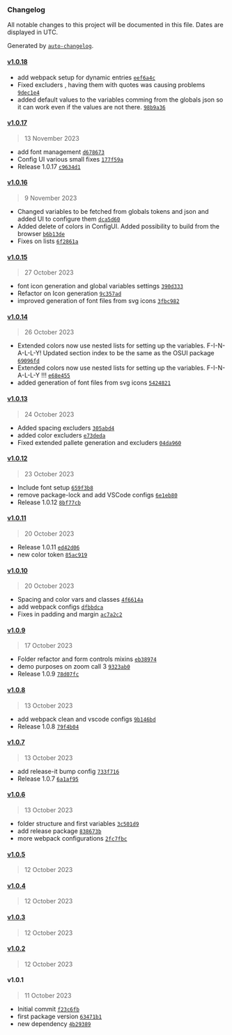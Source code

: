 ### Changelog

All notable changes to this project will be documented in this file. Dates are displayed in UTC.

Generated by [`auto-changelog`](https://github.com/CookPete/auto-changelog).

#### [v1.0.18](https://github.com/os-adv-dev/designsystem-boilerplate/compare/v1.0.17...v1.0.18)

- add webpack setup for dynamic entries [`eef6a4c`](https://github.com/os-adv-dev/designsystem-boilerplate/commit/eef6a4cf4f618e6f15a5e5d3f707f14150d9aa5e)
- Fixed excluders , having them with quotes was causing problems [`9dec1e4`](https://github.com/os-adv-dev/designsystem-boilerplate/commit/9dec1e456e7cd59254489ac60f66980c60774d70)
- added default values to the variables comming from the globals json so it can work even if the values are not there. [`98b9a36`](https://github.com/os-adv-dev/designsystem-boilerplate/commit/98b9a36e71e2c12934c2c68456343e5e2fc8e038)

#### [v1.0.17](https://github.com/os-adv-dev/designsystem-boilerplate/compare/v1.0.16...v1.0.17)

> 13 November 2023

- add font management [`d678673`](https://github.com/os-adv-dev/designsystem-boilerplate/commit/d678673fe5b97802b6c7218f81a365d463274906)
- Config UI various small fixes [`177f59a`](https://github.com/os-adv-dev/designsystem-boilerplate/commit/177f59a62399b853af601bc643e613087d3fe218)
- Release 1.0.17 [`c9634d1`](https://github.com/os-adv-dev/designsystem-boilerplate/commit/c9634d12c47657ee16ff247826a6de792c3018a6)

#### [v1.0.16](https://github.com/os-adv-dev/designsystem-boilerplate/compare/v1.0.15...v1.0.16)

> 9 November 2023

- Changed variables to be fetched from globals tokens and json and added UI to configure them [`dca5d60`](https://github.com/os-adv-dev/designsystem-boilerplate/commit/dca5d605924ec6534596bbb7ae80ca4903659064)
- Added delete of colors in ConfigUI. Added possibility to build from the browser [`b6b13de`](https://github.com/os-adv-dev/designsystem-boilerplate/commit/b6b13dee9a7c8fda93dc6eee983aaf72e6997d41)
- Fixes on lists [`6f2861a`](https://github.com/os-adv-dev/designsystem-boilerplate/commit/6f2861a0c84d07ca7793fffa86151355e74964e2)

#### [v1.0.15](https://github.com/os-adv-dev/designsystem-boilerplate/compare/v1.0.14...v1.0.15)

> 27 October 2023

- font icon generation and global variables settings [`390d333`](https://github.com/os-adv-dev/designsystem-boilerplate/commit/390d333b67be37aca1abb1af5c4d5d952b0147ce)
- Refactor on Icon generation [`9c357ad`](https://github.com/os-adv-dev/designsystem-boilerplate/commit/9c357adf88bbb6e78d598a42dd4d89e53a1c33cd)
- improved  generation of font files from svg icons [`3fbc982`](https://github.com/os-adv-dev/designsystem-boilerplate/commit/3fbc982d25d74764faadfca73ade63fd6778a902)

#### [v1.0.14](https://github.com/os-adv-dev/designsystem-boilerplate/compare/v1.0.13...v1.0.14)

> 26 October 2023

- Extended colors now use nested lists for setting up the variables. F-I-N-A-L-L-Y! Updated section index to be the same as the OSUI package [`69096fd`](https://github.com/os-adv-dev/designsystem-boilerplate/commit/69096fd4afbf10a3e23a7cb79e3ce3cbe5ab543a)
- Extended colors now use nested lists for setting up the variables. F-I-N-A-L-L-Y !!! [`e68e455`](https://github.com/os-adv-dev/designsystem-boilerplate/commit/e68e45529229cb84fbca9ffea8953c58ee312f70)
- added generation of font files from svg icons [`5424821`](https://github.com/os-adv-dev/designsystem-boilerplate/commit/542482171529eb63c0a0522ed8164b417d64341a)

#### [v1.0.13](https://github.com/os-adv-dev/designsystem-boilerplate/compare/v1.0.12...v1.0.13)

> 24 October 2023

- Added spacing excluders [`305abd4`](https://github.com/os-adv-dev/designsystem-boilerplate/commit/305abd4f18c9525cbad53929efbdd9eb679c4e91)
- added color excluders [`e73deda`](https://github.com/os-adv-dev/designsystem-boilerplate/commit/e73deda1fca540a3c5c52cd04944c6f3590d6870)
- Fixed extended pallete generation and excluders [`04da960`](https://github.com/os-adv-dev/designsystem-boilerplate/commit/04da9600c2c68f749ac26bf407e63e04c117636f)

#### [v1.0.12](https://github.com/os-adv-dev/designsystem-boilerplate/compare/v1.0.11...v1.0.12)

> 23 October 2023

- Include font setup [`659f3b8`](https://github.com/os-adv-dev/designsystem-boilerplate/commit/659f3b8222f4cd8853c52314ff67c9bab1d7fb85)
- remove package-lock and add VSCode configs [`6e1eb80`](https://github.com/os-adv-dev/designsystem-boilerplate/commit/6e1eb8069c57004c1c7c5d37cbb3012b48a67d3e)
- Release 1.0.12 [`8bf77cb`](https://github.com/os-adv-dev/designsystem-boilerplate/commit/8bf77cbaf683136edc3b17cb02dd7ad6790172a9)

#### [v1.0.11](https://github.com/os-adv-dev/designsystem-boilerplate/compare/v1.0.10...v1.0.11)

> 20 October 2023

- Release 1.0.11 [`ed42d06`](https://github.com/os-adv-dev/designsystem-boilerplate/commit/ed42d06b5f6f527ffe569786f5e20539c4a59bd4)
- new color token [`85ac919`](https://github.com/os-adv-dev/designsystem-boilerplate/commit/85ac9198c5924b7a440aac13eadbeb3ed2f416ac)

#### [v1.0.10](https://github.com/os-adv-dev/designsystem-boilerplate/compare/v1.0.9...v1.0.10)

> 20 October 2023

- Spacing and color vars and classes [`4f6614a`](https://github.com/os-adv-dev/designsystem-boilerplate/commit/4f6614a88e5e196d9357eac9cc3cfc1314ef15f3)
- add webpack configs [`dfbbdca`](https://github.com/os-adv-dev/designsystem-boilerplate/commit/dfbbdcaa0dd18d017f34472eb0f328a278a333cc)
- Fixes in padding and margin [`ac7a2c2`](https://github.com/os-adv-dev/designsystem-boilerplate/commit/ac7a2c2ceea3f56258b2763ddca1d5156097cba1)

#### [v1.0.9](https://github.com/os-adv-dev/designsystem-boilerplate/compare/v1.0.8...v1.0.9)

> 17 October 2023

- Folder refactor and form controls mixins [`eb38974`](https://github.com/os-adv-dev/designsystem-boilerplate/commit/eb38974897f4d1c9ee65dd09e12600424bca60b7)
- demo purposes on zoom call 3 [`9323ab0`](https://github.com/os-adv-dev/designsystem-boilerplate/commit/9323ab044f3e1f72abfda28ae8bac401adb22089)
- Release 1.0.9 [`78d07fc`](https://github.com/os-adv-dev/designsystem-boilerplate/commit/78d07fc132d2540f4c08cfcf8fc1a6d14c10877c)

#### [v1.0.8](https://github.com/os-adv-dev/designsystem-boilerplate/compare/v1.0.7...v1.0.8)

> 13 October 2023

- add webpack clean and vscode configs [`9b146bd`](https://github.com/os-adv-dev/designsystem-boilerplate/commit/9b146bdf34bd75d4290ce1f1922880708c4407c7)
- Release 1.0.8 [`79f4b04`](https://github.com/os-adv-dev/designsystem-boilerplate/commit/79f4b047e95f4239fba8090aad42edbe321bcbe1)

#### [v1.0.7](https://github.com/os-adv-dev/designsystem-boilerplate/compare/v1.0.6...v1.0.7)

> 13 October 2023

- add release-it bump config [`733f716`](https://github.com/os-adv-dev/designsystem-boilerplate/commit/733f7160821b8f28d8400abf86a02c11e00977be)
- Release 1.0.7 [`6a1af95`](https://github.com/os-adv-dev/designsystem-boilerplate/commit/6a1af9562f5512fc374589f567e91fcfbe2a33f3)

#### [v1.0.6](https://github.com/os-adv-dev/designsystem-boilerplate/compare/v1.0.5...v1.0.6)

> 13 October 2023

- folder structure and first variables [`3c501d9`](https://github.com/os-adv-dev/designsystem-boilerplate/commit/3c501d9933ad1d17a1c8d507f27803aa2ae042b8)
- add release package [`838673b`](https://github.com/os-adv-dev/designsystem-boilerplate/commit/838673b18038ae0aa9883894c7623445aeeb1501)
- more webpack configurations [`2fc7fbc`](https://github.com/os-adv-dev/designsystem-boilerplate/commit/2fc7fbcaec24139e1ffa299c7a71f81bf81da1b0)

#### [v1.0.5](https://github.com/os-adv-dev/designsystem-boilerplate/compare/v1.0.4...v1.0.5)

> 12 October 2023

#### [v1.0.4](https://github.com/os-adv-dev/designsystem-boilerplate/compare/v1.0.3...v1.0.4)

> 12 October 2023

#### [v1.0.3](https://github.com/os-adv-dev/designsystem-boilerplate/compare/v1.0.2...v1.0.3)

> 12 October 2023

#### [v1.0.2](https://github.com/os-adv-dev/designsystem-boilerplate/compare/v1.0.1...v1.0.2)

> 12 October 2023

#### v1.0.1

> 11 October 2023

- Initial commit [`f23c6fb`](https://github.com/os-adv-dev/designsystem-boilerplate/commit/f23c6fb5ce3970287d2ca0b9fad0e4849c9b41ba)
- first package version [`63471b1`](https://github.com/os-adv-dev/designsystem-boilerplate/commit/63471b1d4ba582fa8a783101bd508202453be3e3)
- new dependency [`4b29389`](https://github.com/os-adv-dev/designsystem-boilerplate/commit/4b293892cdc340973d771b7fac35669ccdc12191)
